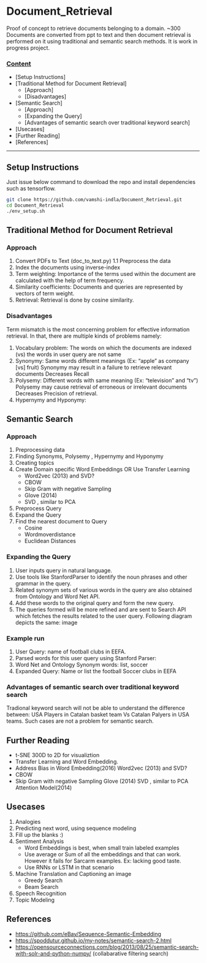 # Document_Retrieval

Proof of concept to retrieve documents belonging to a domain. ~300 Documents are converted from ppt to text and then document retrieval is performed on it using traditional and semantic search methods. It is work in progress project. 

### [Content](#content)

* [Setup Instructions] 
* [Traditional Method for Document Retrieval] 
    * [Approach] 
    * [Disadvantages] 
*  [Semantic Search] 
    * [Approach] 
    * [Expanding the Query] 
    * [Advantages of semantic search over traditional keyword search] 
*  [Usecases] 
*  [Further Reading] 
*  [References] 

---
## Setup Instructions

 Just issue below command to download the repo and install dependencies such as tensorflow.
```bash
git clone https://github.com/vamshi-indla/Document_Retrieval.git
cd Document_Retrieval
./env_setup.sh
```
## Traditional Method for Document Retrieval

### Approach
1. Convert PDFs to Text (doc_to_text.py)
  1.1 Preprocess the data
2. Index the documents using inverse-index
3. Term weighting: Importance of the terms used within the document are calculated with the help of term frequency.
4. Similarity coefficients: Documents and queries are represented by vectors of term weight.
5. Retrieval: Retrieval is done by cosine similarity.

### Disadvantages
Term mismatch is the most concerning problem for effective information retrieval. In that, there are multiple kinds of problems namely:

1. Vocabulary problem:
The words on which the documents are indexed (vs) the words in user query are not same
2. Synonymy:
Same words different meanings (Ex: “apple” as company [vs] fruit)
Synonymy may result in a failure to retrieve relevant documents
Decreases Recall
3. Polysemy:
Different words with same meaning (Ex: “television” and “tv”)
Polysemy may cause retrieval of erroneous or irrelevant documents
Decreases Precision of retrieval.
4. Hypernymy and Hyponymy:


## Semantic Search
 
### Approach
1. Preprocessing data
2. Finding Synonyms, Polysemy , Hypernymy and Hyponymy
3. Creating topics
4. Create Domain specific Word Embeddings OR Use Transfer Learning
   - Word2vec (2013) and SVD?
   - CBOW
   - Skip Gram with negative Sampling
   - Glove (2014)
   - SVD , similar to PCA
5. Preprocess Query
6. Expand the Query
7. Find the nearest document to Query
    - Cosine 
    - Wordmoverdistance
    - Euclidean Distances
 

###  Expanding the Query
1. User inputs query in natural language.
2. Use tools like StanfordParser to identify the noun phrases and other grammar in the query.
3. Related synonym sets of various words in the query are also obtained from Ontology and Word Net API.
4. Add these words to the original query and form the new query.
5. The queries formed will be more refined and are sent to Search API which fetches the results related to the user query. Following diagram depicts the same: image

### Example run
1. User Query: name of football clubs in EEFA.
2. Parsed words for this user query using Stanford Parser: 
3. Word Net and Ontology Synonym words: list, soccer
4. Expanded Query: Name or list the football Soccer clubs in EEFA

### Advantages of semantic search over traditional keyword search
Tradional keyword search will not be able to understand the difference between: USA Players in Catalan basket team Vs Catalan Palyers in USA teams. Such cases are not a problem for semantic search.

## Further Reading
 - t-SNE 300D to 2D for visualiztion
 - Transfer Learning and Word Embedding.
 - Address Bias in Word Embedding(2016)
Word2vec (2013) and SVD?
- CBOW
- Skip Gram with negative Sampling
Glove (2014)
SVD , similar to PCA
Attention Model(2014)

## Usecases
1. Analogies
2. Predicting next word, using sequence modeling
3. Fill up the blanks :)
4. Sentiment Analysis
    - Word Embeddings is best, when small train labeled examples
    - Use average or Sum of all the embeddings and that can work. However it fails for Sarcarm examples. Ex: lacking good taste.
    - Use RNNs or LSTM in that scenario
5.  Machine Translation and Captioning an image
    - Greedy Search
    - Beam Search 
6. Speech Recognition
7. Topic Modeling
    
## References

- https://github.com/eBay/Sequence-Semantic-Embedding
- https://spoddutur.github.io/my-notes/semantic-search-2.html
- https://opensourceconnections.com/blog/2013/08/25/semantic-search-with-solr-and-python-numpy/ (collabarative filtering search)
